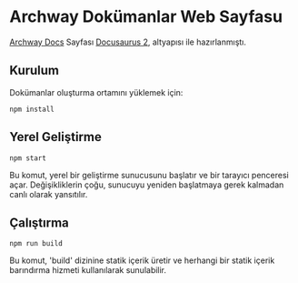 #  Archway Dokümanlar Web Sayfasu
 [Archway Docs](https://docs.archway.io/docs/overview/about/) Sayfası [Docusaurus 2](https://docusaurus.io/), altyapısı ile hazırlanmıştı.

## Kurulum

Dokümanlar oluşturma ortamını yüklemek için:
```console
npm install
```

## Yerel Geliştirme


```console
npm start
```

Bu komut, yerel bir geliştirme sunucusunu başlatır ve bir tarayıcı penceresi açar. Değişikliklerin çoğu, sunucuyu yeniden başlatmaya gerek kalmadan canlı olarak yansıtılır.
## Çalıştırma

```console
npm run build
```

Bu komut, 'build' dizinine statik içerik üretir ve herhangi bir statik içerik barındırma hizmeti kullanılarak sunulabilir.

